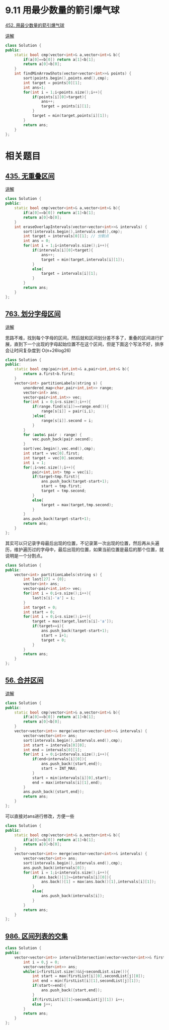 # 9.11 用最少数量的箭引爆气球

[452. 用最少数量的箭引爆气球](https://leetcode.cn/problems/minimum-number-of-arrows-to-burst-balloons/)

[讲解](https://programmercarl.com/0452.%E7%94%A8%E6%9C%80%E5%B0%91%E6%95%B0%E9%87%8F%E7%9A%84%E7%AE%AD%E5%BC%95%E7%88%86%E6%B0%94%E7%90%83.html#%E7%AE%97%E6%B3%95%E5%85%AC%E5%BC%80%E8%AF%BE)

```cpp
class Solution {
public:
    static bool cmp(vector<int>& a,vector<int>& b){
        if(a[0]==b[0]) return a[1]<b[1];
        return a[0]<b[0];
    }
    int findMinArrowShots(vector<vector<int>>& points) {
        sort(points.begin(),points.end(),cmp);
        int target = points[0][1];
        int ans=1;
        for(int i = 1;i<points.size();i++){
            if(points[i][0]>target){
                ans++;
                target = points[i][1];
            }
            target = min(target,points[i][1]);
        }
        return ans;
    }
};
```

# 相关题目

## [435. 无重叠区间](https://leetcode.cn/problems/non-overlapping-intervals/)

[讲解](https://programmercarl.com/0435.%E6%97%A0%E9%87%8D%E5%8F%A0%E5%8C%BA%E9%97%B4.html#%E7%AE%97%E6%B3%95%E5%85%AC%E5%BC%80%E8%AF%BE)

```cpp
class Solution {
public:
    static bool cmp(vector<int>& a,vector<int>& b){
        if(a[0]==b[0]) return a[1]<b[1];
        return a[0]<b[0];
    }
    int eraseOverlapIntervals(vector<vector<int>>& intervals) {
        sort(intervals.begin(),intervals.end(),cmp);
        int target = intervals[0][1]; // 分割点
        int ans = 0;
        for(int i = 1;i<intervals.size();i++){
            if(intervals[i][0]<target){
                ans++;
                target = min(target,intervals[i][1]);
            }
            else{
                target = intervals[i][1];
            }
        }
        return ans;
    }
};
```


## [763. 划分字母区间](https://leetcode.cn/problems/partition-labels/)

[讲解](https://programmercarl.com/0763.%E5%88%92%E5%88%86%E5%AD%97%E6%AF%8D%E5%8C%BA%E9%97%B4.html#%E6%80%9D%E8%B7%AF)

思路不难，找到每个字母的区间，然后就和区间划分差不多了，重叠的区间进行扩展，直到下一个出现的字母起始位置不在这个区间，但是下面这个写法不好，排序会让时间复杂度到 O(n+26log26)

```cpp
class Solution {
public:
    static bool cmp(pair<int,int>& a,pair<int,int>& b){
        return a.first<b.first;
    }
    vector<int> partitionLabels(string s) {
        unordered_map<char,pair<int,int>> range;
        vector<int> ans;
        vector<pair<int,int>> vec;
        for(int i = 0;i<s.size();i++){
            if(range.find(s[i])==range.end()){
                range[s[i]] = pair(i,i);
            }else{
                range[s[i]].second = i; 
            }
        }
        for (auto& pair : range) {
            vec.push_back(pair.second);
        }
        sort(vec.begin(),vec.end(),cmp);
        int start = vec[0].first;
        int target = vec[0].second;
        int i = 1;
        for(;i<vec.size();i++){
            pair<int,int> tmp = vec[i];
            if(target<tmp.first){
                ans.push_back(target-start+1);
                start = tmp.first;
                target = tmp.second;
            }
            else{
                target = max(target,tmp.second);
            }
        }
        ans.push_back(target-start+1);
        return ans;
    }
};
```

其实可以只记录字母最后出现的位置，不记录第一次出现的位置，然后再从头遍历，维护遍历过的字母中，最后出现的位置，如果当前位置是最后的那个位置，就说明是一个分割点。

```cpp
class Solution {
public:
    vector<int> partitionLabels(string s) {
        int last[27] = {0};
        vector<int> ans;
        vector<pair<int,int>> vec;
        for(int i = 0;i<s.size();i++){
            last[s[i]-'a'] = i;
        }
        int target = 0;
        int start = 0;
        for(int i = 0;i<s.size();i++){
            target = max(target,last[s[i]-'a']);
            if(target==i){
                ans.push_back(target-start+1);
                start = i+1;
                target = 0;
            }
        }
        return ans;
    }
};
```

## [56. 合并区间](https://leetcode.cn/problems/merge-intervals/)

[讲解](https://programmercarl.com/0056.%E5%90%88%E5%B9%B6%E5%8C%BA%E9%97%B4.html#%E6%80%9D%E8%B7%AF)

```cpp
class Solution {
public:
    static bool cmp(vector<int>& a,vector<int>& b){
        if(a[0]==b[0]) return a[1]<b[1];
        return a[0]<b[0];
    }
    vector<vector<int>> merge(vector<vector<int>>& intervals) {
        vector<vector<int>> ans;
        sort(intervals.begin(),intervals.end(),cmp);
        int start = intervals[0][0];
        int end = intervals[0][1];
        for(int i = 0;i<intervals.size();i++){
            if(end<intervals[i][0]){
                ans.push_back({start,end});
                start = INT_MAX;
            }
            start = min(intervals[i][0],start);
            end = max(intervals[i][1],end);
        }
        ans.push_back({start,end});
        return ans;
    }
};
```

可以直接对ans进行修改，方便一些

```cpp
class Solution {
public:
    static bool cmp(vector<int>& a,vector<int>& b){
        if(a[0]==b[0]) return a[1]<b[1];
        return a[0]<b[0];
    }
    vector<vector<int>> merge(vector<vector<int>>& intervals) {
        vector<vector<int>> ans;
        sort(intervals.begin(),intervals.end(),cmp);
        ans.push_back(intervals[0]);
        for(int i = 1;i<intervals.size();i++){
            if(ans.back()[1]>=intervals[i][0]){
                ans.back()[1] = max(ans.back()[1],intervals[i][1]);
            }
            else{
                ans.push_back(intervals[i]);
            }
        }
        return ans;
    }
};
```

## [986. 区间列表的交集](https://leetcode.cn/problems/interval-list-intersections/)

```cpp
class Solution {
public:
    vector<vector<int>> intervalIntersection(vector<vector<int>>& firstList, vector<vector<int>>& secondList) {
        int i = 0,j = 0;
        vector<vector<int>> ans;
        while(i<firstList.size()&&j<secondList.size()){
            int start = max(firstList[i][0],secondList[j][0]);
            int end = min(firstList[i][1],secondList[j][1]);
            if(start<=end){
                ans.push_back({start,end});
            }
            if(firstList[i][1]<secondList[j][1]) i++;
            else j++;          
        }
        return ans;
    }
};
```




